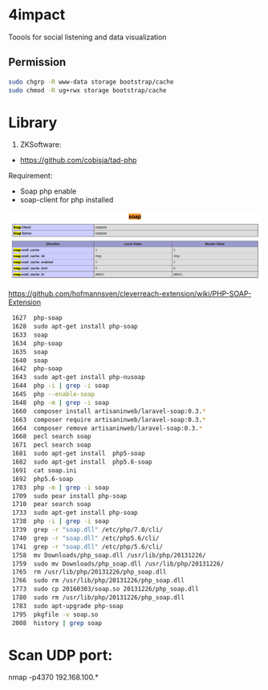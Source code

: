 # 4impact
Toools for social listening and data visualization


## Permission

```bash
sudo chgrp -R www-data storage bootstrap/cache
sudo chmod -R ug+rwx storage bootstrap/cache
```


# Library

1. ZKSoftware:

+ https://github.com/cobisja/tad-php

Requirement: 

* Soap php enable
* soap-client for php installed

![Apache Soap-Client](public/img/resource/soap-client.png)

https://github.com/hofmannsven/cleverreach-extension/wiki/PHP-SOAP-Extension

```bash
 1627  php-soap
 1628  sudo apt-get install php-soap
 1633  soap
 1634  php-soap
 1635  soap
 1640  soap
 1642  php-soap
 1643  sudo apt-get install php-nusoap
 1644  php -i | grep -i soap
 1645  php --enable-soap
 1648  php -m | grep -i soap
 1660  composer install artisaninweb/laravel-soap:0.3.*
 1663  composer require artisaninweb/laravel-soap:0.3.*
 1664  composer remove artisaninweb/laravel-soap:0.3.*
 1668  pecl search soap
 1671  pecl search soap
 1681  sudo apt-get install  php5-soap
 1682  sudo apt-get install  php5.6-soap
 1691  cat soap.ini 
 1692  php5.6-soap
 1703  php -m | grep -i soap
 1709  sudo pear install php-soap
 1710  pear search soap
 1733  sudo apt-get install php-soap
 1738  php -i | grep -i soap
 1739  grep -r "soap.dll" /etc/php/7.0/cli/
 1740  grep -r "soap.dll" /etc/php5.6/cli/
 1741  grep -r "soap.dll" /etc/php/5.6/cli/
 1758  mv Downloads/php_soap.dll /usr/lib/php/20131226/
 1759  sudo mv Downloads/php_soap.dll /usr/lib/php/20131226/
 1765  rm /usr/lib/php/20131226/php_soap.dll 
 1766  sudo rm /usr/lib/php/20131226/php_soap.dll 
 1773  sudo cp 20160303/soap.so 20131226/php_soap.dll
 1780  sudo rm /usr/lib/php/20131226/php_soap.dll 
 1783  sudo apt-upgrade php-soap
 1795  pkgfile -v soap.so
 2008  history | grep soap
```


# Scan UDP port: 

nmap  -p4370 192.168.100.*
